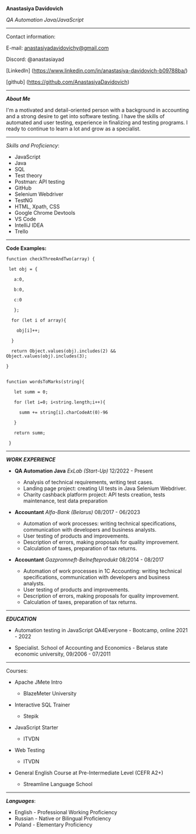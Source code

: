 **Anastasiya Davidovich**

*QA Automation Java/JavaScript*


**********************************************************

Contact information: 

E-mail: anastasiyadavidovichy@gmail.com  

Discord: @anastasiayad

[LinkedIn] (https://www.linkedin.com/in/anastasiya-davidovich-b09788ba/)

[github] (https://github.com/AnastasiyaDavidovich)

-----------------------------------------------
***About Me***

I'm a motivated and detail-oriented person with a background in accounting and a strong desire to get
into software testing. I have the skills of automated and user testing, experience in finalizing and testing
programs. I ready to continue to learn a lot and grow as a specialist.

----------------------------------------------------
*Skills and Proficiency*:

* JavaScript 
* Java 
* SQL
* Test theory 
* Postman: API testing
* GitHub 
* Selenium Webdriver
* TestNG 
* HTML, Xpath, CSS
* Google Chrome Devtools 
* VS Code 
* IntelliJ IDEA
* Trello

--------------------------------------------------

**Code Examples:**

```
function checkThreeAndTwo(array) {

 let obj = {

   a:0,

   b:0,

   c:0

   };

  for (let i of array){

    obj[i]++;

  }

  return Object.values(obj).includes(2) && Object.values(obj).includes(3);

}


function wordsToMarks(string){

   let summ = 0;

   for (let i=0; i<string.length;i++){

     summ += string[i].charCodeAt(0)-96

   }

   return summ;

 }

```
---------------------------------

***WORK EXPERIENCE***

* **QA Automation Java** 
*ExLab (Start-Up)* 
12/2022 - Present
    - Analysis of technical requirements, writing test cases. 
    - Landing page project: creating UI tests in Java Selenium Webdriver. 
    - Charity cashback platform project: API tests creation, tests maintenance, test data preparation


* **Accountant** 
*Alfa-Bank (Belarus)* 
08/2017 - 06/2023 
    - Automation of work processes: writing technical specifications, communication with developers and business analysts. 
    - User testing of products and improvements. 
    - Description of errors, making proposals for quality improvement. 
    - Calculation of taxes, preparation of tax returns.


* **Accountant** 
*Gazpromneft-Belnefteprodukt* 
08/2014 - 08/2017 
    - Automation of work processes in 1C Accounting: writing technical specifications, communication with developers and business analysts. 
    - User testing of products and improvements. 
    - Description of errors, making proposals for quality improvement. 
    - Calculation of taxes, preparation of tax returns.

--------------------------------------

***EDUCATION***
- Automation testing in JavaScript
QA4Everyone - Bootcamp, online
2021 - 2022

- Specialist. School of Accounting and Economics - Belarus state economic university, 09/2006 - 07/2011

------------------------------------

Courses:
+ Apache JMete Intro
    - BlazeMeter University

+ Interactive SQL Trainer
    - Stepik

+ JavaScript Starter
    - ITVDN

 + Web Testing
    - ITVDN

+ General English Course at Pre-Intermediate Level (CEFR A2+)
    - Streamline Language School

------------------------------------------------

***Languages***:
* English - Professional Working Proficiency
* Russian - Native or Bilingual Proficiency
* Poland - Elementary Proficiency
